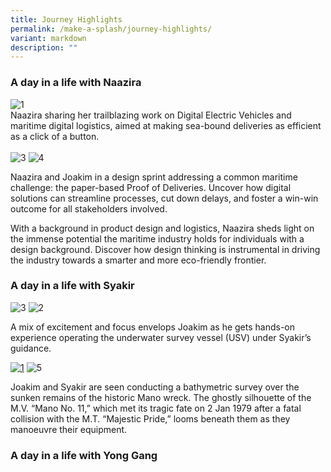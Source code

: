 ```yaml
---
title: Journey Highlights
permalink: /make-a-splash/journey-highlights/
variant: markdown
description: ""
---
```

### **A day in a life with Naazira**

<img border="0" alt="1" src="https://i.ibb.co/6NGxrFk/1.jpg">
<br>
Naazira sharing her trailblazing work on Digital Electric Vehicles and maritime digital logistics, aimed at making sea-bound deliveries as efficient as a click of a button.
<br>
<br>
<img border="0" alt="3" src="https://i.ibb.co/vz3nsQG/3.jpg">
<img border="0" alt="4" src="https://i.ibb.co/3STLprT/4.jpg">

Naazira and Joakim in a design sprint addressing a common maritime challenge: the paper-based Proof of Deliveries. Uncover how digital solutions can streamline processes, cut down delays, and foster a win-win outcome for all stakeholders involved.

With a background in product design and logistics, Naazira sheds light on the immense potential the maritime industry holds for individuals with a design background. Discover how design thinking is instrumental in driving the industry towards a smarter and more eco-friendly frontier.

### **A day in a life with Syakir**

<img border="0" alt="3" src="https://i.ibb.co/YP5qW4B/3.png">
<img border="0" alt="2" src="https://i.ibb.co/MgmRpj3/2.png">

A mix of excitement and focus envelops Joakim as he gets hands-on experience operating the underwater survey vessel (USV) under Syakir’s guidance.

<a href="https://ibb.co/GRh6kLq"><img border="0" alt="1" src="https://i.ibb.co/gJn2wpx/1.png"></a>
<img border="0" alt="5" src="https://i.ibb.co/g6hT39v/5.png">

Joakim and Syakir are seen conducting a bathymetric survey over the sunken remains of the historic Mano wreck. The ghostly silhouette of the M.V. “Mano No. 11,” which met its tragic fate on 2 Jan 1979 after a fatal collision with the M.T. “Majestic Pride,” looms beneath them as they manoeuvre their equipment.


### **A day in a life with Yong Gang**